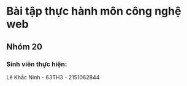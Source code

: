 <h1>Bài tập thực hành môn công nghệ web </h1>
<h2>Nhóm 20</h2>
<h3>Sinh viên thực hiện:</h3>
<p>Lê Khắc Ninh&nbsp-&nbsp63TH3&nbsp-&nbsp2151062844</p>
